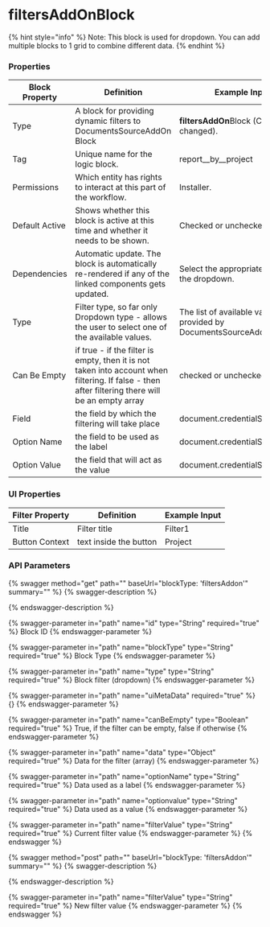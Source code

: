 # filtersAddOnBlock

{% hint style="info" %}
Note: This block is used for dropdown. You can add multiple blocks to 1 grid to combine different data.&#x20;
{% endhint %}

### Properties

| Block Property | Definition                                                                                                                                       | Example Input                                                         |
| -------------- | ------------------------------------------------------------------------------------------------------------------------------------------------ | --------------------------------------------------------------------- |
| Type           | A block for providing dynamic filters to DocumentsSourceAddOn Block                                                                              | **filtersAddOn**Block (Can't be changed).                             |
| Tag            | Unique name for the logic block.                                                                                                                 | report\__by\__project                                                 |
| Permissions    | Which entity has rights to interact at this part of the workflow.                                                                                | Installer.                                                            |
| Default Active | Shows whether this block is active at this time and whether it needs to be shown.                                                                | Checked or unchecked.                                                 |
| Dependencies   | Automatic update. The block is automatically re-rendered if any of the linked components gets updated.                                           | Select the appropriate block from the dropdown.                       |
| Type           | Filter type, so far only Dropdown type - allows the user to select one of the available values.                                                  | The list of available values is provided by DocumentsSourceAddonBlock |
| Can Be Empty   | if true - if the filter is empty, then it is not taken into account when filtering. If false - then after filtering there will be an empty array | checked or unchecked                                                  |
| Field          | the field by which the filtering will take place                                                                                                 | document.credentialSubject.0.ref                                      |
| Option Name    | the field to be used as the label                                                                                                                | document.credentialSubject.0.id                                       |
| Option Value   | the field that will act as the value                                                                                                             | document.credentialSubject.0.id                                       |

### UI Properties

| Filter Property | Definition             | Example Input |
| --------------- | ---------------------- | ------------- |
| Title           | Filter title           | Filter1       |
| Button Context  | text inside the button | Project       |

### API Parameters

{% swagger method="get" path="" baseUrl="blockType: 'filtersAddon'" summary="" %}
{% swagger-description %}

{% endswagger-description %}

{% swagger-parameter in="path" name="id" type="String" required="true" %}
Block ID
{% endswagger-parameter %}

{% swagger-parameter in="path" name="blockType" type="String" required="true" %}
Block Type
{% endswagger-parameter %}

{% swagger-parameter in="path" name="type" type="String" required="true" %}
Block filter (dropdown)
{% endswagger-parameter %}

{% swagger-parameter in="path" name="uiMetaData" required="true" %}
{}
{% endswagger-parameter %}

{% swagger-parameter in="path" name="canBeEmpty" type="Boolean" required="true" %}
True, if the filter can be empty, false if otherwise
{% endswagger-parameter %}

{% swagger-parameter in="path" name="data" type="Object" required="true" %}
Data for the filter (array)
{% endswagger-parameter %}

{% swagger-parameter in="path" name="optionName" type="String" required="true" %}
Data used as a label
{% endswagger-parameter %}

{% swagger-parameter in="path" name="optionvalue" type="String" required="true" %}
Data used as a value
{% endswagger-parameter %}

{% swagger-parameter in="path" name="filterValue" type="String" required="true" %}
Current filter value
{% endswagger-parameter %}
{% endswagger %}

{% swagger method="post" path="" baseUrl="blockType: 'filtersAddon'" summary="" %}
{% swagger-description %}

{% endswagger-description %}

{% swagger-parameter in="path" name="filterValue" type="String" required="true" %}
New filter value
{% endswagger-parameter %}
{% endswagger %}
